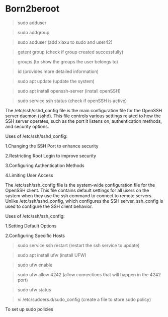 # Born2beroot

>sudo adduser <username>

>sudo addgroup <groupname>

>sudo adduser <username> <groupname> (add xiaxu to sudo and user42)

>getent group <groupname> (check if group created successfully)

>groups <username> (to show the groups the user belongs to)

>id <username> (provides more detailed information)

>sudo apt update (update the system)

>sudo apt install openssh-server (install openSSH)

>sudo service ssh status (check if openSSH is active)

The /etc/ssh/sshd_config file is the main configuration file for the OpenSSH server daemon (sshd). This file controls various settings related to how the SSH server operates, such as the port it listens on, authentication methods, and security options.

Uses of /etc/ssh/sshd_config:

1.Changing the SSH Port to enhance security

2.Restricting Root Login to improve security

3.Configuring Authentication Methods

4.Limiting User Access


The /etc/ssh/ssh_config file is the system-wide configuration file for the OpenSSH client. This file contains default settings for all users on the system when they use the ssh command to connect to remote servers. Unlike /etc/ssh/sshd_config, which configures the SSH server, ssh_config is used to configure the SSH client behavior.

Uses of /etc/ssh/ssh_config:

1.Setting Default Options

2.Configuring Specific Hosts

>sudo service ssh restart (restart the ssh service to update)

>sudo apt install ufw (install UFW)

>sudo ufw enable

>sudo ufw allow 4242 (allow connections that will happen in the 4242 port)

>sudo ufw status

>vi /etc/sudoers.d/sudo_config (create a file to store sudo policy)

To set up sudo policies

>
